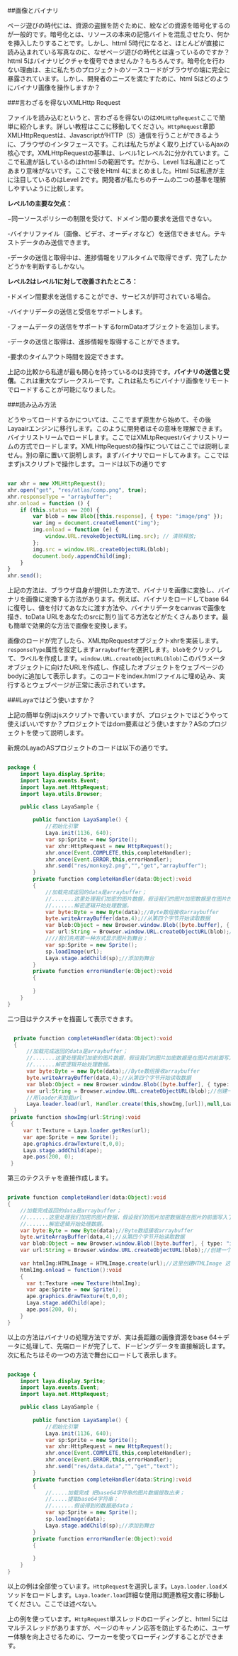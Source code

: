 ##画像とバイナリ

ページ遊びの時代には、資源の盗掘を防ぐために、絵などの資源を暗号化するのが一般的です。暗号化とは、リソースの本来の記憶バイトを混乱させたり、何かを挿入したりすることです。しかし、httml 5時代になると、ほとんどが直接に読み込まれている写真なのに、なぜページ遊びの時代とは違っているのですか？httml 5はバイナリピクチャを復号できませんか？もちろんです。暗号化を行わない理由は、主に私たちのプロジェクトのソースコードがブラウザの端に完全に暴露されています。しかし、開発者のニーズを満たすために、html 5はどのようにバイナリ画像を操作しますか？

###言わざるを得ないXMLHttp Request

ファイルを読み込むというと、言わざるを得ないのは`XMLHttpRequest`ここで簡単に紹介します。詳しい教程はここに移動してください。`HttpRequest`章節XMLHttpRequestは、JavascriptがHTTP（S）通信を行うことができるように、ブラウザのインタフェースです。これは私たちがよく取り上げているAjaxの核心です。XMLHttpRequestの基準は、レベル1とレベル2に分かれています。ここで私達が話しているのはhttml 5の範囲です。だから、Level 1は私達にとってあまり意味がないです。ここで彼をHtml 4にまとめました。Html 5は私達が主に注目しているのはLevel 2です。開発者が私たちのチームの二つの基準を理解しやすいように比較します。

​**レベル1の主要な欠点：**

−同一ソースポリシーの制限を受けて、ドメイン間の要求を送信できない。

-バイナリファイル（画像、ビデオ、オーディオなど）を送信できません。テキストデータのみ送信できます。

-データの送信と取得中は、進捗情報をリアルタイムで取得できず、完了したかどうかを判断するしかない。


   **レベル2はレベル1に対して改善されたところ：**

-ドメイン間要求を送信することができ、サービスが許可されている場合。

-バイナリデータの送信と受信をサポートします。

-フォームデータの送信をサポートするformDataオブジェクトを追加します。

-データの送信と取得は、進捗情報を取得することができます。

-要求のタイムアウト時間を設定できます。

上記の比較から私達が最も関心を持っているのは支持です。**バイナリの送信と受信**。これは重大なブレークスルーです。これは私たちにバイナリ画像をリモートでロードすることが可能になりました。

###読み込み方法

どうやってロードするかについては、ここでまず原生から始めて、その後Layaairエンジンに移行します。このように開発者はその意味を理解できます。バイナリストリームでロードします。ここではXMLtpRequestバイナリストリームの方式でロードします。XMLHttpRequestの操作についてはここでは説明しません。別の章に置いて説明します。まずバイナリでロードしてみます。ここではまずjsスクリプトで操作します。コードは以下の通りです


```javascript

var xhr = new XMLHttpRequest();
xhr.open("get", "res/atlas/comp.png", true);
xhr.responseType = "arraybuffer";
xhr.onload = function () {
	if (this.status == 200) {
		var blob = new Blob([this.response], { type: "image/png" });
		var img = document.createElement("img");
		img.onload = function (e) {
			window.URL.revokeObjectURL(img.src); // 清除释放;
		};
		img.src = window.URL.createObjectURL(blob);
		document.body.appendChild(img);
	}
}
xhr.send();
```


上記の方法は、ブラウザ自身が提供した方法で、バイナリを画像に変換し、バイナリを画像に変換する方法があります。例えば、バイナリをロードしてbase 64に復号し、値を付けてあなたに渡す方法や、バイナリデータをcanvasで画像を描き、toData URLをあなたのsrcに割り当てる方法などがたくさんあります。最も簡単で効果的な方法で画像を変換します。

画像のロードが完了したら、XMLttpRequestオブジェクトxhrを実装します。`responseType`属性を設定します`arraybuffer`を選択します。`blob`をクリックして、ラベルを作成します。`window.URL.createObjectURL(blob)`このパラメータオブジェクトに向けたURLを作成し、作成したオブジェクトをウェブページのbodyに追加して表示します。このコードをindex.htmlファイルに埋め込み、実行するとウェブページが正常に表示されています。

###Layaではどう使いますか？

上記の簡単な例はjsスクリプトで書いていますが、プロジェクトではどうやって使えばいいですか？プロジェクトではdom要素はどう使いますか？ASのプロジェクトを使って説明します。

新規のLayaのASプロジェクトのコードは以下の通りです。


```java

package {
    import laya.display.Sprite;
    import laya.events.Event;
    import laya.net.HttpRequest;
    import laya.utils.Browser;

	public class LayaSample {
		
		public function LayaSample() {
			//初始化引擎
			Laya.init(1136, 640);
			var sp:Sprite = new Sprite();
            var xhr:HttpRequest = new HttpRequest();
            xhr.once(Event.COMPLETE,this,completeHandler);
            xhr.once(Event.ERROR,this,errorHandler);
            xhr.send("res/monkey2.png","","get","arraybuffer");
		}
        private function completeHandler(data:Object):void
        {
            //加载完成返回的data是arraybuffer；
          	//.......这里处理我们加密的图片数据，假设我们的图片加密数据是在图片的前面写入了四个字节的数据
            //.......解密逻辑开始处理数据。
            var byte:Byte = new Byte(data);//Byte数组接收arraybuffer
            byte.writeArrayBuffer(data,4);//从第四个字节开始读取数据
            var blob:Object = new Browser.window.Blob([byte.buffer], { type: "image/png" });
            var url:String = Browser.window.URL.createObjectURL(blob);//创建一个url对象；
            ////我们先用第一种方式显示图片到舞台；
            var sp:Sprite = new Sprite();
            sp.loadImage(url);
            Laya.stage.addChild(sp);//添加到舞台
        }
        private function errorHandler(e:Object):void
        {
            
        }
	}
}
```


二つ目はテクスチャを描画して表示できます。


```java

  private function completeHandler(data:Object):void
  {
      //加载完成返回的data是arraybuffer；
      //.......这里处理我们加密的图片数据，假设我们的图片加密数据是在图片的前面写入了四个字节的数据
      //.......解密逻辑开始处理数据。
      var byte:Byte = new Byte(data);//Byte数组接收arraybuffer
      byte.writeArrayBuffer(data,4);//从第四个字节开始读取数据
      var blob:Object = new Browser.window.Blob([byte.buffer], { type: "image/png" });
      var url:String = Browser.window.URL.createObjectURL(blob);//创建一个url对象；
      //用loader来加载url
      Laya.loader.load(url, Handler.create(this,showImg,[url]),null,Loader.IMAGE);
  }
 private function showImg(url:String):void
 {
     var t:Texture = Laya.loader.getRes(url);
     var ape:Sprite = new Sprite();
     ape.graphics.drawTexture(t,0,0);
     Laya.stage.addChild(ape);
     ape.pos(200, 0);
 }
```


第三のテクスチャを直接作成します。


```java

private function completeHandler(data:Object):void
{
    //加载完成返回的data是arraybuffer；
    //.......这里处理我们加密的图片数据，假设我们的图片加密数据是在图片的前面写入了四个字节的数据
    //.......解密逻辑开始处理数据。
    var byte:Byte = new Byte(data);//Byte数组接收arraybuffer
    byte.writeArrayBuffer(data,4);//从第四个字节开始读取数据
    var blob:Object = new Browser.window.Blob([byte.buffer], { type: "image/png" });
    var url:String = Browser.window.URL.createObjectURL(blob);//创建一个url对象；
  
    var htmlImg:HTMLImage = HTMLImage.create(url);//这里创建HTMLImage 这里要用HTMLImage.create；
    htmlImg.onload = function():void
    {
      var t:Texture =new Texture(htmlImg);
      var ape:Sprite = new Sprite();
      ape.graphics.drawTexture(t,0,0);
      Laya.stage.addChild(ape);
      ape.pos(200, 0);
    }
}
```


以上の方法はバイナリの処理方法ですが、実は長距離の画像資源をbase 64＋データに処理して、先端ロードが完了して、ドーピングデータを直接解読します。次に私たちはその一つの方法で舞台にロードして表示します。


```java

package {
    import laya.display.Sprite;
    import laya.events.Event;
    import laya.net.HttpRequest;

	public class LayaSample {
		
		public function LayaSample() {
			//初始化引擎
			Laya.init(1136, 640);
            var sp:Sprite = new Sprite();
            var xhr:HttpRequest = new HttpRequest();
            xhr.once(Event.COMPLETE,this,completeHandler);
            xhr.once(Event.ERROR,this,errorHandler);
            xhr.send("res/data.data","","get","text");
		}
        private function completeHandler(data:String):void
        {
            //.....加载完成 把base64字符串的图片数据提取出来；
            //.....提取base64字符串；
            //.......假设得到的数据是data；
            var sp:Sprite = new Sprite();
            sp.loadImage(data);
            Laya.stage.addChild(sp);//添加到舞台
        }
        private function errorHandler(e:Object):void
        {
            
        }
	}
}
```


以上の例は全部使っています。`HttpRequest`を選択します。`Laya.loader.load`メソッドをロードします。`Laya.loader.load`詳細な使用は関連教程文書に移動してください。ここでは述べない。

上の例を使っています。`HttpRequest`単スレッドのローディングと、httml 5にはマルチスレッドがありますが、ページのキャノン応答を防止するために、ユーザー体験を向上させるために、ワーカーを使ってローディングすることができます。

